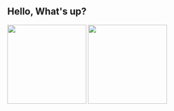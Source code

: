 ## Hello, What's up?
 <div>
  <img height="180em" src="https://github-readme-stats.vercel.app/api?username=EWE07&show_icons=true&theme=dark&include_all_commits=true&count_private=true"/>
  <img height="180em" src="https://github-readme-stats.vercel.app/api/top-langs/?username=EWE07&layout=compact&langs_count=7&theme=dark"/>
</div>
